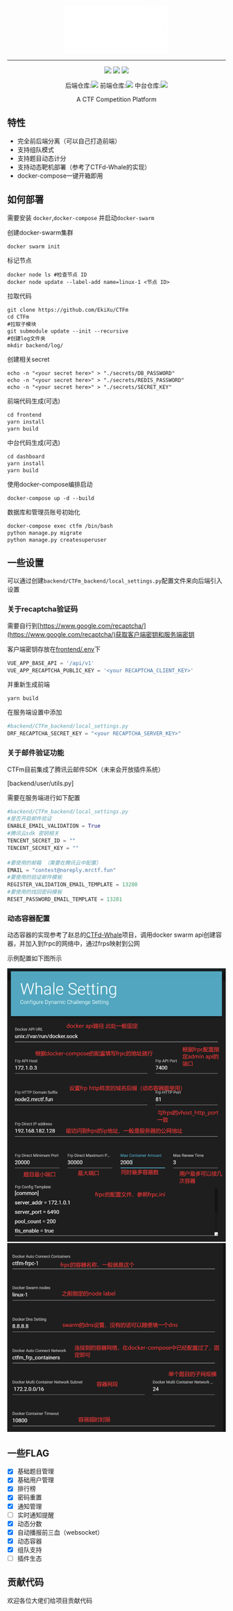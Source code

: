 <div align="center">
   <img width="240" src="docs/assets/logo2.png" alt="logo"></br>

----

![](https://img.shields.io/github/license/ekixu/ctfm)
![](https://img.shields.io/badge/vuetify-2.2.11-lightgrey)
![](https://img.shields.io/pypi/djversions/djangorestframework)

后端仓库:![](https://img.shields.io/github/last-commit/EkiXu/CTFm_Backend)
前端仓库:![](https://img.shields.io/github/last-commit/EkiXu/CTFm_Frontend)
中台仓库:![](https://img.shields.io/github/last-commit/EkiXu/CTFm_Dashboard)

A CTF Competition Platform 

</div>


## 特性

- 完全前后端分离（可以自己打造前端）
- 支持组队模式
- 支持题目动态计分
- 支持动态靶机部署（参考了CTFd-Whale的实现）
- docker-compose一键开箱即用


## 如何部署

需要安装 ``docker``,``docker-compose`` 并启动``docker-swarm``

创建docker-swarm集群

```
docker swarm init
```

标记节点

```
docker node ls #检查节点 ID
docker node update --label-add name=linux-1 <节点 ID>
```

拉取代码

```
git clone https://github.com/EkiXu/CTFm
cd CTFm
#拉取子模块
git submodule update --init --recursive
#创建log文件夹
mkdir backend/log/
```

创建相关secret

```
echo -n "<your secret here>" > "./secrets/DB_PASSWORD"
echo -n "<your secret here>" > "./secrets/REDIS_PASSWORD"
echo -n "<your secret here>" > "./secrets/SECRET_KEY"
```

前端代码生成(可选)

```
cd frontend
yarn install
yarn build
```

中台代码生成(可选)

```
cd dashboard
yarn install
yarn build
```

使用docker-compose编排启动

```
docker-compose up -d --build
```

数据库和管理员账号初始化

```
docker-compose exec ctfm /bin/bash 
python manage.py migrate
python manage.py createsuperuser
```

## 一些设置

可以通过创建``backend/CTFm_backend/local_settings.py``配置文件来向后端引入设置

### 关于recaptcha验证码

需要自行到[https://www.google.com/recaptcha/](https://www.google.com/recaptcha/)获取客户端密钥和服务端密钥

客户端密钥存放在[frontend/.env](frontend/.env)下

```js
VUE_APP_BASE_API = '/api/v1'
VUE_APP_RECAPTCHA_PUBLIC_KEY = '<your RECAPTCHA_CLIENT_KEY>'
```

并重新生成前端
```
yarn build
```

在服务端设置中添加

```python
#backend/CTFm_backend/local_settings.py
DRF_RECAPTCHA_SECRET_KEY = "<your RECAPTCHA_SERVER_KEY>"
```

### 关于邮件验证功能

CTFm目前集成了腾讯云邮件SDK（未来会开放插件系统）

[backend/user/utils.py]

需要在服务端进行如下配置
```python
#backend/CTFm_backend/local_settings.py
#是否开启邮件验证
ENABLE_EMAIL_VALIDATION = True
#腾讯云sdk 密钥相关
TENCENT_SECRET_ID = ""
TENCENT_SECRET_KEY = ""

#要使用的邮箱 （需要在腾讯云中配置）
EMAIL = "contest@noreply.mrctf.fun"
#要使用的验证邮件模板
REGISTER_VALIDATION_EMAIL_TEMPLATE = 13280
#要使用的找回密码模板
RESET_PASSWORD_EMAIL_TEMPLATE = 13281
```

### 动态容器配置

动态容器的实现参考了赵总的[CTFd-Whale](https://github.com/glzjin/CTFd-Whale)项目，调用docker swarm api创建容器，并加入到frpc的网络中，通过frps映射到公网

示例配置如下图所示

![](./docs/assets/dynamic_config_1.png)
![](./docs/assets/dynamic_config_2.png)

## 一些FLAG

- [x] 基础题目管理
- [x] 基础用户管理
- [x] 排行榜
- [x] 密码重置
- [X] 通知管理
- [ ] 实时通知提醒
- [x] 动态分数
- [x] 自动播报前三血（websocket）
- [x] 动态容器
- [x] 组队支持
- [ ] 插件生态

## 贡献代码

欢迎各位大佬们给项目贡献代码 

